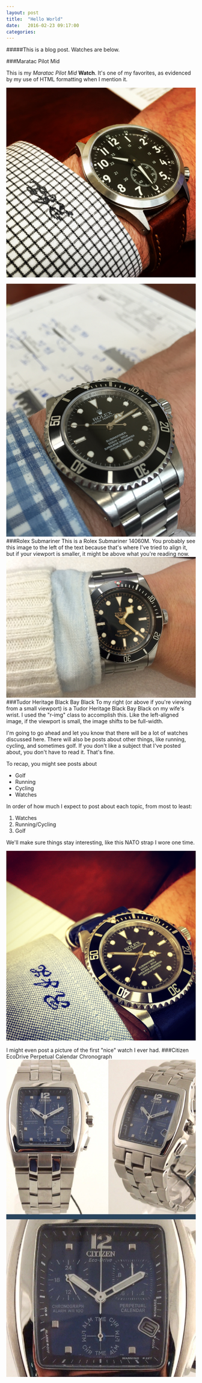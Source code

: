 ```yaml
---
layout: post
title:  "Hello World"
date:   2016-02-23 09:17:00
categories:
---
```


#####This is a blog post. Watches are below.

###Maratac Pilot Mid

This is my _Maratac_ _Pilot_ _Mid_ **Watch**. It's one of my favorites, as evidenced by my use of HTML formatting when I mention it.

![Example Image](/assets/images/Maratac-Pilot-Mid-wrist.jpg "Example Image") 

<img src="/assets/images/14060M_wrist.jpg" alt="Left-aligned image" class="l-img">
###Rolex Submariner 
This is a Rolex Submariner 14060M. You probably see this image to the left of the text because that's where I've tried to align it, but if your viewport is smaller, it might be above what you're reading now.

<img src="/assets/images/Heritage_Black_Bay_wrist.jpg" alt="Left-aligned image" class="r-img">
###Tudor Heritage Black Bay Black
To my right (or above if you're viewing from a small viewport) is a Tudor Heritage Black Bay Black on my wife's wrist. I used the "r-img" class to accomplish this. Like the left-aligned image, if the viewport is small, the image shifts to be full-width.



I'm going to go ahead and let you know that there will be a lot of watches discussed here. There will also be posts about other things, like running, cycling, and sometimes golf. If you don't like a subject that I've posted about, you don't have to read it. That's fine.

To recap, you might see posts about

- Golf
- Running
- Cycling
- Watches

In order of how much I expect to post about each topic, from most to least:

1. Watches
2. Running/Cycling
3. Golf

We'll make sure things stay interesting, like this NATO strap I wore one time.

![Example Image](/assets/images/14060M_on_Nato_wrist.jpg "Example Image") 

I might even post a picture of the first "nice" watch I ever had.
###Citizen EcoDrive Perpetual Calendar Chronograph
<img src="/assets/images/Citizen_EcoDrive_PP.jpg" alt="Left-aligned image" class="l-img">

